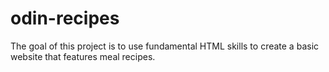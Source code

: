 # odin-recipes

The goal of this project is to use fundamental HTML skills to create a basic website that features meal recipes.